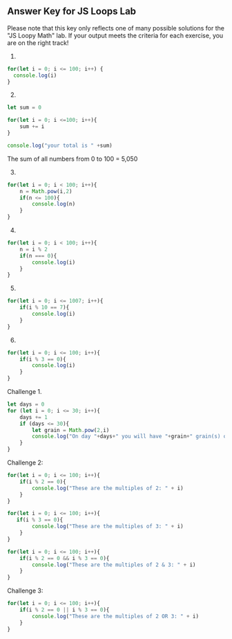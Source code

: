 ## Answer Key for JS Loops Lab

Please note that this key only reflects one of many possible solutions for the "JS Loopy Math" lab. If your output meets the criteria for each exercise, you are on the right track!

1. 
```javascript
for(let i = 0; i <= 100; i++) {
  console.log(i)
}
```

2. 
```javascript
let sum = 0

for(let i = 0; i <=100; i++){
    sum += i
}

console.log("your total is " +sum)
```
The sum of all numbers from 0 to 100 = 5,050

3. 
```javascript
for(let i = 0; i < 100; i++){
    n = Math.pow(i,2)
    if(n <= 100){
        console.log(n)
    }  
}
```
4. 
```javascript
for(let i = 0; i < 100; i++){
    n = i % 2
    if(n === 0){
        console.log(i)
    }  
}
```

5. 
```javascript
for(let i = 0; i <= 1007; i++){
    if(i % 10 == 7){
        console.log(i)
    }  
}
```

6. 
```javascript
for(let i = 0; i <= 100; i++){
    if(i % 3 == 0){
        console.log(i)
    }  
}
```


Challenge 1. 
```javascript
let days = 0
for (let i = 0; i <= 30; i++){
    days += 1
    if (days <= 30){
        let grain = Math.pow(2,i) 
        console.log("On day "+days+" you will have "+grain+" grain(s) of rice.")  
    }         
} 
```


Challenge 2:
```javascript
for(let i = 0; i <= 100; i++){
    if(i % 2 == 0){
        console.log("These are the multiples of 2: " + i)
    }  
}

for(let i = 0; i <= 100; i++){  
   if(i % 3 == 0){
        console.log("These are the multiples of 3: " + i)
    } 
}

for(let i = 0; i <= 100; i++){
    if(i % 2 == 0 && i % 3 == 0){
        console.log("These are the multiples of 2 & 3: " + i)
    } 
}
```


Challenge 3:
```javascript
for(let i = 0; i <= 100; i++){
    if(i % 2 == 0 || i % 3 == 0){
        console.log("These are the multiples of 2 OR 3: " + i)
    } 
}
```